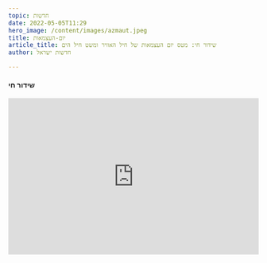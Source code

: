 ```yaml
---
topic: חדשות
date: 2022-05-05T11:29
hero_image: /content/images/azmaut.jpeg
title: יום-העצמאות
article_title: שידור חי: מטס יום העצמאות של חיל האוויר ומשט חיל הים
author: חדשות ישראל

---
```

#### שידור חי
<iframe width="100%" height="315" src="https://www.youtube.com/embed/RH9U-yFPOxw?controls=0" title="YouTube video player" frameborder="0" allow="accelerometer; autoplay; clipboard-write; encrypted-media; gyroscope; picture-in-picture" allowfullscreen></iframe>